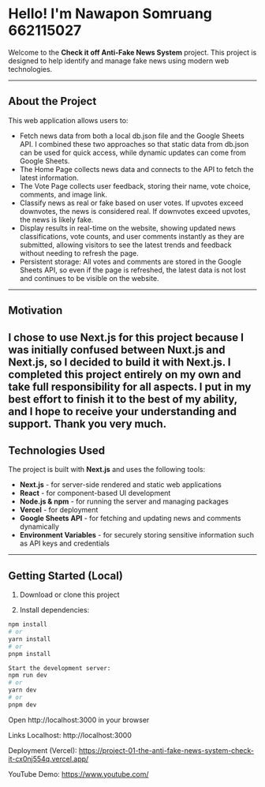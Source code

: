# Hello! I'm Nawapon Somruang 662115027

Welcome to the **Check it off Anti-Fake News System** project. This project is designed to help identify and manage fake news using modern web technologies.

---

## About the Project

This web application allows users to:

- Fetch news data from both a local db.json file and the Google Sheets API. I combined these two approaches so that static data from db.json can be used for quick access, while dynamic updates can come from Google Sheets.
- The Home Page collects news data and connects to the API to fetch the latest information.
- The Vote Page collects user feedback, storing their name, vote choice, comments, and image link.
- Classify news as real or fake based on user votes. If upvotes exceed downvotes, the news is considered real. If downvotes exceed upvotes, the news is likely fake.
- Display results in real-time on the website, showing updated news classifications, vote counts, and user comments instantly as they are submitted, allowing visitors to see the latest trends and feedback without needing to refresh the page.
- Persistent storage: All votes and comments are stored in the Google Sheets API, so even if the page is refreshed, the latest data is not lost and continues to be visible on the website.

---

## Motivation

I chose to use Next.js for this project because I was initially confused between Nuxt.js and Next.js, so I decided to build it with Next.js. I completed this project entirely on my own and take full responsibility for all aspects. I put in my best effort to finish it to the best of my ability, and I hope to receive your understanding and support. Thank you very much.
---

## Technologies Used

The project is built with **Next.js** and uses the following tools:

- **Next.js** - for server-side rendered and static web applications  
- **React** - for component-based UI development  
- **Node.js & npm** - for running the server and managing packages  
- **Vercel** - for deployment  
- **Google Sheets API** - for fetching and updating news and comments dynamically  
- **Environment Variables** - for securely storing sensitive information such as API keys and credentials

---

## Getting Started (Local)

1. Download or clone this project

2. Install dependencies:

```bash
npm install
# or
yarn install
# or
pnpm install
```

```bash
Start the development server:
npm run dev
# or
yarn dev
# or
pnpm dev
```

Open http://localhost:3000 in your browser

Links
Localhost: http://localhost:3000

Deployment (Vercel): https://project-01-the-anti-fake-news-system-check-it-cx0nj554q.vercel.app/

YouTube Demo: https://www.youtube.com/ <!-- replace with your actual video link -->
